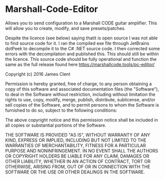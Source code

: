 # Marshall-Code-Editor

Allows you to send configuration to a Marshall CODE guitar amplifier. This will allow you to create, modify, and save presets/patches.

Despite the licence (see below) saying thatit is open source I was not able to find source code for it. I ran the compiled exe file through JetBrains dotPeek to decompile it to the C# .NET source code. I then corrected some errors with the decompilation and published this. This should still be within the licence.
This source code should be fully operational and function the same as the full release found here
https://marshallcode.tools/pc-editor/


Copyright (c) 2016 James Clent

Permission is hereby granted, free of charge, to any person obtaining a copy 
of this software and associated documentation files (the "Software"), to 
deal in the Software without restriction, including without limitation the 
rights to use, copy, modify, merge, publish, distribute, sublicense, and/or 
sell copies of the Software, and to permit persons to whom the Software is 
furnished to do so, subject to the following conditions:

The above copyright notice and this permission notice shall be included in 
all copies or substantial portions of the Software. 

THE SOFTWARE IS PROVIDED "AS IS", WITHOUT WARRANTY OF ANY KIND, EXPRESS OR 
IMPLIED, INCLUDING BUT NOT LIMITED TO THE WARRANTIES OF MERCHANTABILITY, 
FITNESS FOR A PARTICULAR PURPOSE AND NONINFRINGEMENT. IN NO EVENT SHALL THE 
AUTHORS OR COPYRIGHT HOLDERS BE LIABLE FOR ANY CLAIM, DAMAGES OR OTHER 
LIABILITY, WHETHER IN AN ACTION OF CONTRACT, TORT OR OTHERWISE, ARISING FROM,
OUT OF OR IN CONNECTION WITH THE SOFTWARE OR THE USE OR OTHER DEALINGS IN 
THE SOFTWARE.
